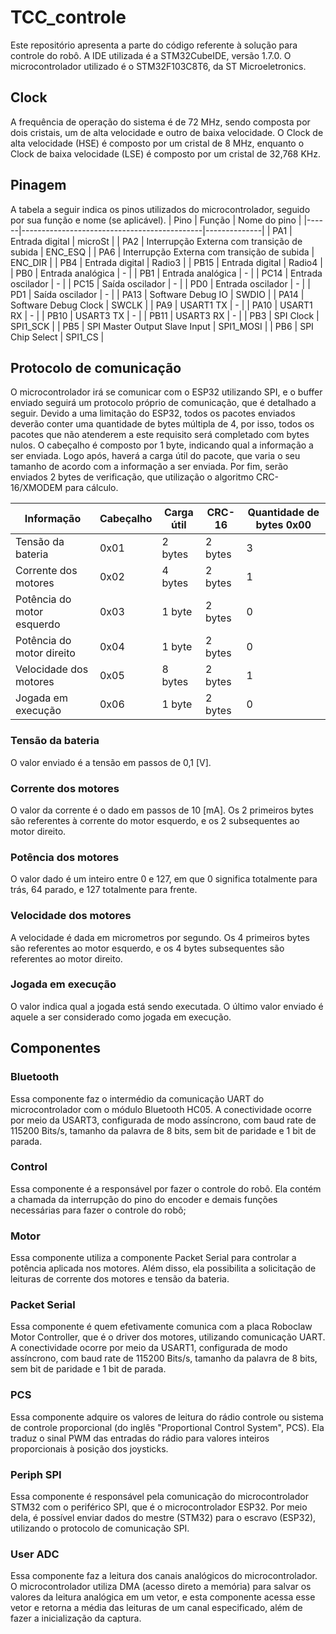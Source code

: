 # TCC_controle
Este repositório apresenta a parte do código referente à solução para controle do robô. A IDE utilizada é a STM32CubeIDE, versão 1.7.0. O microcontrolador utilizado é o STM32F103C8T6, da ST Microeletronics.

## Clock
A frequência de operação do sistema é de 72 MHz, sendo composta por dois cristais, um de alta velocidade e outro de baixa velocidade. O Clock de alta velocidade (HSE) é composto por um cristal de 8 MHz, enquanto o Clock de baixa velocidade (LSE) é composto por um cristal de 32,768 KHz.

## Pinagem
A tabela a seguir indica os pinos utilizados do microcontrolador, seguido por sua função e nome (se aplicável).
| Pino | Função                                      | Nome do pino |
|------|---------------------------------------------|--------------|
| PA1  | Entrada digital                             | microSt      |
| PA2  | Interrupção Externa com transição de subida | ENC_ESQ      |
| PA6  | Interrupção Externa com transição de subida | ENC_DIR      |
| PB4  | Entrada digital                             | Radio3       |
| PB15 | Entrada digital                             | Radio4       |
| PB0  | Entrada analógica                           | -            |
| PB1  | Entrada analógica                           | -            |
| PC14 | Entrada oscilador                           | -            |
| PC15 | Saída oscilador                             | -            |
| PD0  | Entrada oscilador                           | -            |
| PD1  | Saída oscilador                             | -            |
| PA13 | Software Debug IO                           | SWDIO        |
| PA14 | Software Debug Clock                        | SWCLK        |
| PA9  | USART1 TX                                   | -            |
| PA10 | USART1 RX                                   | -            |
| PB10 | USART3 TX                                   | -            |
| PB11 | USART3 RX                                   | -            |
| PB3  | SPI Clock                                   | SPI1_SCK     |
| PB5  | SPI Master Output Slave Input               | SPI1_MOSI    |
| PB6  | SPI Chip Select                             | SPI1_CS      |

## Protocolo de comunicação
O microcontrolador irá se comunicar com o ESP32 utilizando SPI, e o buffer enviado seguirá um protocolo próprio de comunicação, que é detalhado a seguir. Devido a uma limitação do ESP32, todos os pacotes enviados deverão conter uma quantidade de bytes múltipla de 4, por isso, todos os pacotes que não atenderem a este requisito será completado com bytes nulos.
O cabeçalho é composto por 1 byte, indicando qual a informação a ser enviada. Logo após, haverá a carga útil do pacote, que varia o seu tamanho de acordo com a informação a ser enviada. Por fim, serão enviados 2 bytes de verificação, que utilização o algoritmo CRC-16/XMODEM para cálculo.

| Informação        | Cabeçalho | Carga útil | CRC-16 | Quantidade de bytes 0x00 |
|-------------------|-----------|------------|--------|--------------------------|
| Tensão da bateria | 0x01 | 2 bytes | 2 bytes | 3 |
| Corrente dos motores | 0x02 | 4 bytes | 2 bytes | 1 |
| Potência do motor esquerdo | 0x03 | 1 byte | 2 bytes | 0 |
| Potência do motor direito | 0x04 | 1 byte | 2 bytes | 0 |
| Velocidade dos motores | 0x05 | 8 bytes | 2 bytes | 1 |
| Jogada em execução | 0x06 | 1 byte | 2 bytes | 0 |

### Tensão da bateria
O valor enviado é a tensão em passos de 0,1 [V].

### Corrente dos motores
O valor da corrente é o dado em passos de 10 [mA]. Os 2 primeiros bytes são referentes à corrente do motor esquerdo, e os 2 subsequentes ao motor direito.

### Potência dos motores
O valor dado é um inteiro entre 0 e 127, em que 0 significa totalmente para trás, 64 parado, e 127 totalmente para frente.

### Velocidade dos motores
A velocidade é dada em micrometros por segundo. Os 4 primeiros bytes são referentes ao motor esquerdo, e os 4 bytes subsequentes são referentes ao motor direito.

### Jogada em execução
O valor indica qual a jogada está sendo executada. O último valor enviado é aquele a ser considerado como jogada em execução.

## Componentes
### Bluetooth
Essa componente faz o intermédio da comunicação UART do microcontrolador com o módulo Bluetooth HC05. A conectividade ocorre por meio da USART3, configurada de modo assíncrono, com baud rate de 115200 Bits/s, tamanho da palavra de 8 bits, sem bit de paridade e 1 bit de parada.

### Control
Essa componente é a responsável por fazer o controle do robô. Ela contém a chamada da interrupção do pino do encoder e demais funções necessárias para fazer o controle do robô;

### Motor
Essa componente utiliza a componente Packet Serial para controlar a potência aplicada nos motores. Além disso, ela possibilita a solicitação de leituras de corrente dos motores e tensão da bateria.

### Packet Serial
Essa componente é quem efetivamente comunica com a placa Roboclaw Motor Controller, que é o driver dos motores, utilizando comunicação UART. A conectividade ocorre por meio da USART1, configurada de modo assíncrono, com baud rate de 115200 Bits/s, tamanho da palavra de 8 bits, sem bit de paridade e 1 bit de parada.

### PCS
Essa componente adquire os valores de leitura do rádio controle ou sistema de controle proporcional (do inglês "Proportional Control System", PCS). Ela traduz o sinal PWM das entradas do rádio para valores inteiros proporcionais à posição dos joysticks.

### Periph SPI
Essa componente é responsável pela comunicação do microcontrolador STM32 com o periférico SPI, que é o microcontrolador ESP32. Por meio dela, é possível enviar dados do mestre (STM32) para o escravo (ESP32), utilizando o protocolo de comunicação SPI.

### User ADC
Essa componente faz a leitura dos canais analógicos do microcontrolador. O microcontrolador utiliza DMA (acesso direto a memória) para salvar os valores da leitura analógica em um vetor, e esta componente acessa esse vetor e retorna a média das leituras de um canal especificado, além de fazer a inicialização da captura.